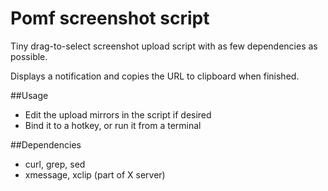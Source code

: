 # Pomf screenshot script
Tiny drag-to-select screenshot upload script with as few dependencies as possible.

Displays a notification and copies the URL to clipboard when finished.

##Usage
* Edit the upload mirrors in the script if desired
* Bind it to a hotkey, or run it from a terminal

##Dependencies
* curl, grep, sed
* xmessage, xclip (part of X server)
